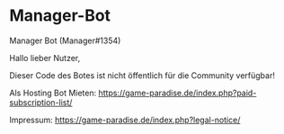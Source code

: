 # Manager-Bot
Manager Bot (Manager#1354)

Hallo lieber Nutzer,

Dieser Code des Botes ist nicht öffentlich für die Community verfügbar!

Als Hosting Bot Mieten: https://game-paradise.de/index.php?paid-subscription-list/

Impressum: https://game-paradise.de/index.php?legal-notice/
